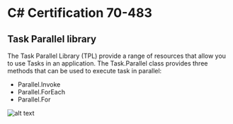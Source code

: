 # C# Certification 70-483

## Task Parallel library

The Task Parallel Library (TPL) provide a range of resources that allow you to use Tasks in an application.
The Task.Parallel class provides three methods that can be used to execute task in parallel:

-	Parallel.Invoke
-	Parallel.ForEach
-	Parallel.For

![alt text](https://raw.githubusercontent.com/username/projectname/branch/path/to/img.png)



